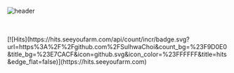 ![header](https://capsule-render.vercel.app/api?type=waving&color=gradient&height=250&width=180%&section=header&text=Hi,%20%20%20I'm%20Sulhwa%20Choi%20🥰&animation=twinkling&fontSize=55)

<br>
<br>
[![Hits](https://hits.seeyoufarm.com/api/count/incr/badge.svg?url=https%3A%2F%2Fgithub.com%2FSulhwaChoi&count_bg=%23F9D0E0&title_bg=%23E7CACF&icon=github.svg&icon_color=%23FFFFFF&title=hits&edge_flat=false)](https://hits.seeyoufarm.com)
